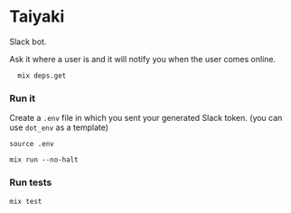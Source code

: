 # Taiyaki

Slack bot.

Ask it where a user is and it will notify you when the user comes online.

```
  mix deps.get
```

### Run it

Create a `.env` file in which you sent your generated Slack token. (you can use `dot_env` as a template)

```
source .env

mix run --no-halt

```

### Run tests

```
mix test
```

